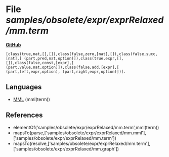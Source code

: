 # File _samples/obsolete/expr/exprRelaxed/mm.term_
**[GitHub](https://github.com/softlang/yas/blob/master/samples/obsolete/expr/exprRelaxed/mm.term)**
```
[class(true,nat,[],[]),class(false,zero,[nat],[]),class(false,succ,[nat],[ (part,pred,nat,option)]),class(true,expr,[],[]),class(false,const,[expr],[ (part,value,nat,option)]),class(false,add,[expr],[ (part,left,expr,option), (part,right,expr,option)])].
```

## Languages
* [MML](../languages/MML.md) (mml(term))

## References
* elementOf('samples/obsolete/expr/exprRelaxed/mm.term',mml(term))
* mapsTo(parse,['samples/obsolete/expr/exprRelaxed/mm.mml'],['samples/obsolete/expr/exprRelaxed/mm.term'])
* mapsTo(resolve,['samples/obsolete/expr/exprRelaxed/mm.term'],['samples/obsolete/expr/exprRelaxed/mm.graph'])
